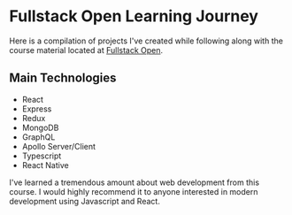 # Fullstack Open Learning Journey

Here is a compilation of projects I've created while following along with the course material located at [Fullstack Open](https://https://fullstackopen.com/).

## Main Technologies

- React
- Express
- Redux
- MongoDB
- GraphQL
- Apollo Server/Client
- Typescript
- React Native

I've learned a tremendous amount about web development from this course. I would highly recommend it to anyone interested in modern development using Javascript and React.
